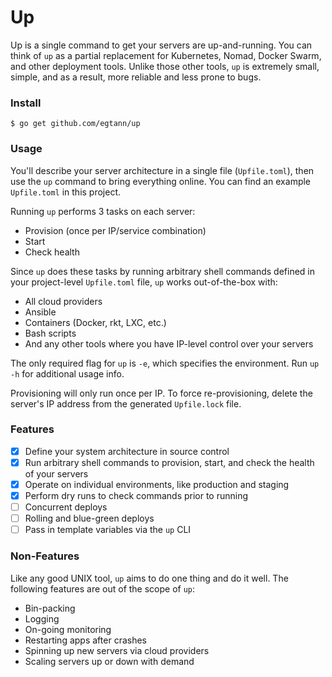 # Up

Up is a single command to get your servers are up-and-running. You can think of
`up` as a partial replacement for Kubernetes, Nomad, Docker Swarm, and other
deployment tools. Unlike those other tools, `up` is extremely small, simple,
and as a result, more reliable and less prone to bugs.

### Install

```
$ go get github.com/egtann/up
```

### Usage

You'll describe your server architecture in a single file (`Upfile.toml`), then
use the `up` command to bring everything online. You can find an example
`Upfile.toml` in this project.

Running `up` performs 3 tasks on each server:

* Provision (once per IP/service combination)
* Start
* Check health

Since `up` does these tasks by running arbitrary shell commands defined in your
project-level `Upfile.toml` file, `up` works out-of-the-box with:

* All cloud providers
* Ansible
* Containers (Docker, rkt, LXC, etc.)
* Bash scripts
* And any other tools where you have IP-level control over your servers

The only required flag for `up` is `-e`, which specifies the environment. Run
`up -h` for additional usage info.

Provisioning will only run once per IP. To force re-provisioning, delete the
server's IP address from the generated `Upfile.lock` file.

### Features

- [x] Define your system architecture in source control
- [x] Run arbitrary shell commands to provision, start, and check the health of
      your servers
- [x] Operate on individual environments, like production and staging
- [x] Perform dry runs to check commands prior to running
- [ ] Concurrent deploys
- [ ] Rolling and blue-green deploys
- [ ] Pass in template variables via the `up` CLI

### Non-Features

Like any good UNIX tool, `up` aims to do one thing and do it well. The
following features are out of the scope of `up`:

* Bin-packing
* Logging
* On-going monitoring
* Restarting apps after crashes
* Spinning up new servers via cloud providers
* Scaling servers up or down with demand
